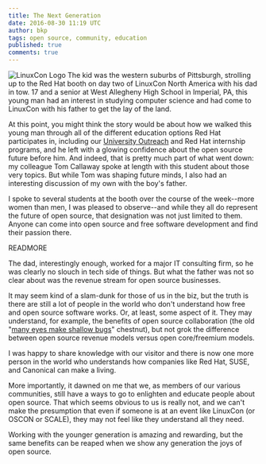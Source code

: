 ```yaml
---
title: The Next Generation
date: 2016-08-30 11:19 UTC
author: bkp
tags: open source, community, education
published: true
comments: true
---
```

![LinuxCon Logo](blog/LinuxCon.jpg) The kid was the western suburbs of Pittsburgh, strolling up to the Red Hat booth on day two of LinuxCon North America with his dad in tow. 17 and a senior at West Allegheny High School in Imperial, PA, this young man had an interest in studying computer science and had come to LinuxCon with his father to get the lay of the land.

At this point, you might think the story would be about how we walked this young man through all of the different education options Red Hat participates in, including our [University Outreach](https://www.redhat.com/en/about/open-source-education) and Red Hat internship programs, and he left with a glowing confidence about the open source future before him. And indeed, that is pretty much part of what went down: my colleague Tom Callaway spoke at length with this student about those very topics. But while Tom was shaping future minds, I also had an interesting discussion of my own with the boy's father.

I spoke to several students at the booth over the course of the week--more women than men, I was pleased to observe--and while they all do represent the future of open source, that designation was not just limited to them. Anyone can come into open source and free software development and find their passion there.

READMORE

The dad, interestingly enough, worked for a major IT consulting firm, so he was clearly no slouch in tech side of things. But what the father was not so clear about was the revenue stream for open source businesses.

It may seem kind of a slam-dunk for those of us in the biz, but the truth is there are still a lot of people in the world who don't understand how free and open source software works. Or, at least, some aspect of it. They may understand, for example, the benefits of open source collaboration (the old "[many eyes make shallow bugs](https://en.wikipedia.org/wiki/Linus%27s_Law)" chestnut), but not grok the difference between open source revenue models versus open core/freemium models.

I was happy to share knowledge with our visitor and there is now one more person in the world who understands how companies like Red Hat, SUSE, and Canonical can make a living.

More importantly, it dawned on me that we, as members of our various communities, still have a ways to go to enlighten and educate people about open source. That which seems obvious to us is really not, and we can't make the presumption that even if someone is at an event like LinuxCon (or OSCON or SCALE), they may not feel like they understand all they need.

Working with the younger generation is amazing and rewarding, but the same benefits can be reaped when we show any generation the joys of open source.
